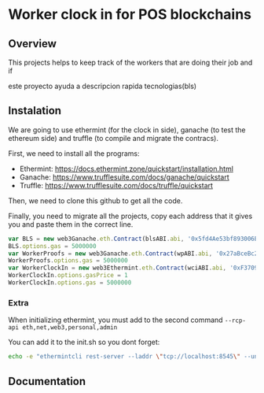 # Worker clock in for POS blockchains

## Overview

This projects helps to keep track of the workers that are doing their job and if 

este proyecto ayuda a 
descripcion rapida
tecnologias(bls)

## Instalation

We are going to use ethermint (for the clock in side), ganache (to test the ethereum side) and truffle (to compile and migrate the contracs).

First, we need to install all the programs:

* Ethermint: https://docs.ethermint.zone/quickstart/installation.html
* Ganache: https://www.trufflesuite.com/docs/ganache/quickstart
* Truffle: https://www.trufflesuite.com/docs/truffle/quickstart

Then, we need to clone this github to get all the code.

Finally, you need to migrate all the projects, copy each address that it gives you and paste them in the correct line.

```Typescript
var BLS = new web3Ganache.eth.Contract(blsABI.abi, '0x5fd4Ae53bf893006Ed13b56D67b93Cc06E2e9dDA');
BLS.options.gas = 5000000
var WorkerProofs = new web3Ganache.eth.Contract(wpABI.abi, '0x27aBceBc25ce4a3F3aeBC83Cb8B76705A069120d')
WorkerProofs.options.gas = 5000000
var WorkerClockIn = new web3Ethermint.eth.Contract(wciABI.abi, '0xF3709DE8E86e2158d6530e0abC60d9A969A349f2')
WorkerClockIn.options.gasPrice = 1
WorkerClockIn.options.gas = 5000000
```

### Extra

When initializing ethermint, you must add to the second command `--rcp-api eth,net,web3,personal,admin`

You can add it to the init.sh so you dont forget:

```Bash
echo -e "ethermintcli rest-server --laddr \"tcp://localhost:8545\" --unlock-key $KEY --chain-id $CHAINID --trust-node --rcp-api eth,net,web3,personal,admin --unsafe-cors --trace\n"
```

## Documentation